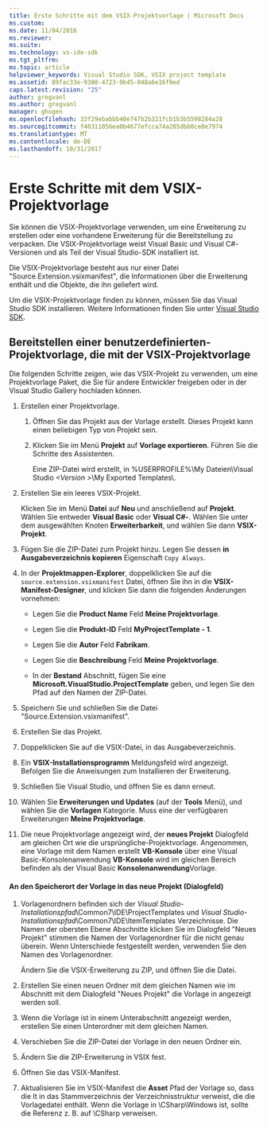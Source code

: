 ```yaml
---
title: Erste Schritte mit dem VSIX-Projektvorlage | Microsoft Docs
ms.custom: 
ms.date: 11/04/2016
ms.reviewer: 
ms.suite: 
ms.technology: vs-ide-sdk
ms.tgt_pltfrm: 
ms.topic: article
helpviewer_keywords: Visual Studio SDK, VSIX project template
ms.assetid: 89fac33e-9380-4723-9b45-048a6e16f0ed
caps.latest.revision: "25"
author: gregvanl
ms.author: gregvanl
manager: ghogen
ms.openlocfilehash: 33f29ebabbb40e747b2b321fcb1b3b5598284a28
ms.sourcegitcommit: f40311056ea0b4677efcca74a285dbb0ce0e7974
ms.translationtype: MT
ms.contentlocale: de-DE
ms.lasthandoff: 10/31/2017
---
```

# <a name="getting-started-with-the-vsix-project-template"></a>Erste Schritte mit dem VSIX-Projektvorlage
Sie können die VSIX-Projektvorlage verwenden, um eine Erweiterung zu erstellen oder eine vorhandene Erweiterung für die Bereitstellung zu verpacken. Die VSIX-Projektvorlage weist Visual Basic und Visual C#-Versionen und als Teil der Visual Studio-SDK installiert ist.  
  
 Die VSIX-Projektvorlage besteht aus nur einer Datei "Source.Extension.vsixmanifest", die Informationen über die Erweiterung enthält und die Objekte, die ihn geliefert wird.  
  
 Um die VSIX-Projektvorlage finden zu können, müssen Sie das Visual Studio SDK installieren. Weitere Informationen finden Sie unter [Visual Studio SDK](../extensibility/visual-studio-sdk.md).  
  
## <a name="deploying-a-custom-project-template-using-the-vsix-project-template"></a>Bereitstellen einer benutzerdefinierten-Projektvorlage, die mit der VSIX-Projektvorlage  
 Die folgenden Schritte zeigen, wie das VSIX-Projekt zu verwenden, um eine Projektvorlage Paket, die Sie für andere Entwickler freigeben oder in der Visual Studio Gallery hochladen können.  
  
1.  Erstellen einer Projektvorlage.  
  
    1.  Öffnen Sie das Projekt aus der Vorlage erstellt. Dieses Projekt kann einen beliebigen Typ von Projekt sein.  
  
    2.  Klicken Sie im Menü **Projekt** auf **Vorlage exportieren**. Führen Sie die Schritte des Assistenten.  
  
         Eine ZIP-Datei wird erstellt, in %USERPROFILE%\My Dateien\Visual Studio  *\<Version >*\My Exported Templates\\.  
  
2.  Erstellen Sie ein leeres VSIX-Projekt.  
  
     Klicken Sie im Menü **Datei** auf **Neu** und anschließend auf **Projekt**. Wählen Sie entweder **Visual Basic** oder **Visual C#-**. Wählen Sie unter dem ausgewählten Knoten **Erweiterbarkeit**, und wählen Sie dann **VSIX-Projekt**.  
  
3.  Fügen Sie die ZIP-Datei zum Projekt hinzu. Legen Sie dessen **in Ausgabeverzeichnis kopieren** Eigenschaft `Copy Always`.  
  
4.  In der **Projektmappen-Explorer**, doppelklicken Sie auf die `source.extension.vsixmanifest` Datei, öffnen Sie ihn in die **VSIX-Manifest-Designer**, und klicken Sie dann die folgenden Änderungen vornehmen:  
  
    -   Legen Sie die **Product Name** Feld **Meine Projektvorlage**.  
  
    -   Legen Sie die **Produkt-ID** Feld **MyProjectTemplate - 1**.  
  
    -   Legen Sie die **Autor** Feld **Fabrikam**.  
  
    -   Legen Sie die **Beschreibung** Feld **Meine Projektvorlage**.  
  
    -   In der **Bestand** Abschnitt, fügen Sie eine **Microsoft.VisualStudio.ProjectTemplate** geben, und legen Sie den Pfad auf den Namen der ZIP-Datei.  
  
5.  Speichern Sie und schließen Sie die Datei "Source.Extension.vsixmanifest".  
  
6.  Erstellen Sie das Projekt.  
  
7.  Doppelklicken Sie auf die VSIX-Datei, in das Ausgabeverzeichnis.  
  
8.  Ein **VSIX-Installationsprogramm** Meldungsfeld wird angezeigt. Befolgen Sie die Anweisungen zum Installieren der Erweiterung.  
  
9. Schließen Sie Visual Studio, und öffnen Sie es dann erneut.  
  
10. Wählen Sie **Erweiterungen und Updates** (auf der **Tools** Menü), und wählen Sie die **Vorlagen** Kategorie. Muss eine der verfügbaren Erweiterungen **Meine Projektvorlage**.  
  
11. Die neue Projektvorlage angezeigt wird, der **neues Projekt** Dialogfeld am gleichen Ort wie die ursprüngliche-Projektvorlage. Angenommen, eine Vorlage mit dem Namen erstellt **VB-Konsole** über eine Visual Basic-Konsolenanwendung **VB-Konsole** wird im gleichen Bereich befinden als der Visual Basic **Konsolenanwendung**Vorlage.  
  
#### <a name="to-specify-the-location-of-the-template-in-the-new-project-dialog-box"></a>An den Speicherort der Vorlage in das neue Projekt (Dialogfeld)  
  
1.  Vorlagenordnern befinden sich der *Visual Studio-Installationspfad*\Common7\IDE\ProjectTemplates und *Visual Studio-Installationspfad*\Common7\IDE\ItemTemplates Verzeichnisse. Die Namen der obersten Ebene Abschnitte klicken Sie im Dialogfeld "Neues Projekt" stimmen die Namen der Vorlagenordner für die nicht genau überein. Wenn Unterschiede festgestellt werden, verwenden Sie den Namen des Vorlagenordner.  
  
     Ändern Sie die VSIX-Erweiterung zu ZIP, und öffnen Sie die Datei.  
  
2.  Erstellen Sie einen neuen Ordner mit dem gleichen Namen wie im Abschnitt mit dem Dialogfeld "Neues Projekt" die Vorlage in angezeigt werden soll.  
  
3.  Wenn die Vorlage ist in einem Unterabschnitt angezeigt werden, erstellen Sie einen Unterordner mit dem gleichen Namen.  
  
4.  Verschieben Sie die ZIP-Datei der Vorlage in den neuen Ordner ein.  
  
5.  Ändern Sie die ZIP-Erweiterung in VSIX fest.  
  
6.  Öffnen Sie das VSIX-Manifest.  
  
7.  Aktualisieren Sie im VSIX-Manifest die **Asset** Pfad der Vorlage so, dass die It in das Stammverzeichnis der Verzeichnisstruktur verweist, die die Vorlagedatei enthält. Wenn die Vorlage in \CSharp\Windows ist, sollte die Referenz z. B. auf \CSharp verweisen.